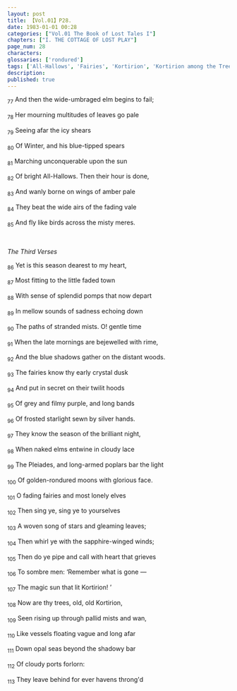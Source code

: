 ```yaml
---
layout: post
title: 【Vol.01】P28.
date: 1983-01-01 00:28
categories: ["Vol.01 The Book of Lost Tales I"]
chapters: ["I. THE COTTAGE OF LOST PLAY"]
page_num: 28
characters: 
glossaries: ['rondured']
tags: ['All-Hallows', 'Fairies', 'Kortirion', 'Kortirion among the Trees', 'Magic Sun']
description: 
published: true
---
```


<SUB>77</SUB> And then the wide-umbraged elm begins to fail;

<SUB>78</SUB> Her mourning multitudes of leaves go pale

<SUB>79</SUB> Seeing afar the icy shears

<SUB>80</SUB> Of Winter, and his blue-tipped spears

<SUB>81</SUB> Marching unconquerable upon the sun

<SUB>82</SUB> Of bright All-Hallows. Then their hour is done,

<SUB>83</SUB> And wanly borne on wings of amber pale

<SUB>84</SUB> They beat the wide airs of the fading vale

<SUB>85</SUB> And fly like birds across the misty meres.

<BR>

<I>The Third Verses</I>

<SUB>86</SUB> Yet is this season dearest to my heart,

<SUB>87</SUB> Most fitting to the little faded town

<SUB>88</SUB> With sense of splendid pomps that now depart

<SUB>89</SUB> In mellow sounds of sadness echoing down

<SUB>90</SUB> The paths of stranded mists. O! gentle time

<SUB>91</SUB> When the late mornings are bejewelled with rime,

<SUB>92</SUB> And the blue shadows gather on the distant woods.

<SUB>93</SUB> The fairies know thy early crystal dusk

<SUB>94</SUB> And put in secret on their twilit hoods

<SUB>95</SUB> Of grey and filmy purple, and long bands

<SUB>96</SUB> Of frosted starlight sewn by silver hands.

<SUB>97</SUB> They know the season of the brilliant night,

<SUB>98</SUB> When naked elms entwine in cloudy lace

<SUB>99</SUB> The Pleiades, and long-armed poplars bar the light

<SUB>100</SUB> Of golden-rondured moons with glorious face.

<SUB>101</SUB> O fading fairies and most lonely elves

<SUB>102</SUB> Then sing ye, sing ye to yourselves

<SUB>103</SUB> A woven song of stars and gleaming leaves;

<SUB>104</SUB> Then whirl ye with the sapphire-winged winds;

<SUB>105</SUB> Then do ye pipe and call with heart that grieves

<SUB>106</SUB> To sombre men: ‘Remember what is gone —

<SUB>107</SUB> The magic sun that lit Kortirion! ’

<SUB>108</SUB> Now are thy trees, old, old Kortirion,

<SUB>109</SUB> Seen rising up through pallid mists and wan,

<SUB>110</SUB> Like vessels floating vague and long afar

<SUB>111</SUB> Down opal seas beyond the shadowy bar

<SUB>112</SUB> Of cloudy ports forlorn:

<SUB>113</SUB> They leave behind for ever havens throng'd


